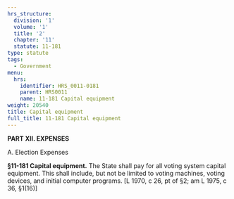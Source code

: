 ```yaml
---
hrs_structure:
  division: '1'
  volume: '1'
  title: '2'
  chapter: '11'
  statute: 11-181
type: statute
tags:
  - Government
menu:
  hrs:
    identifier: HRS_0011-0181
    parent: HRS0011
    name: 11-181 Capital equipment
weight: 20540
title: Capital equipment
full_title: 11-181 Capital equipment
---
```

**PART XII. EXPENSES**

A. Election Expenses

**§11-181 Capital equipment.** The State shall pay for all voting system capital equipment. This shall include, but not be limited to voting machines, voting devices, and initial computer programs. [L 1970, c 26, pt of §2; am L 1975, c 36, §1(16)]